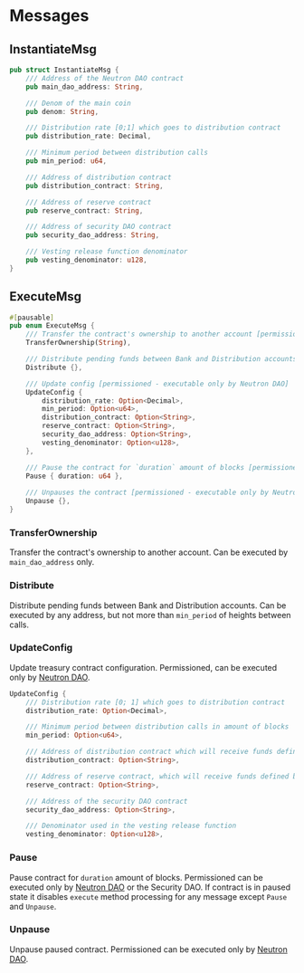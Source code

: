 # Messages

## InstantiateMsg
```rust
pub struct InstantiateMsg {
    /// Address of the Neutron DAO contract
    pub main_dao_address: String,

    /// Denom of the main coin
    pub denom: String,

    /// Distribution rate [0;1] which goes to distribution contract
    pub distribution_rate: Decimal,

    /// Minimum period between distribution calls
    pub min_period: u64,

    /// Address of distribution contract
    pub distribution_contract: String,

    /// Address of reserve contract
    pub reserve_contract: String,

    /// Address of security DAO contract
    pub security_dao_address: String,

    /// Vesting release function denominator
    pub vesting_denominator: u128,
}
```

## ExecuteMsg
```rust
#[pausable]
pub enum ExecuteMsg {
    /// Transfer the contract's ownership to another account [permissioned - executable only by Neutron DAO]
    TransferOwnership(String),

    /// Distribute pending funds between Bank and Distribution accounts [permissionless]
    Distribute {},

    /// Update config [permissioned - executable only by Neutron DAO]
    UpdateConfig {
        distribution_rate: Option<Decimal>,
        min_period: Option<u64>,
        distribution_contract: Option<String>,
        reserve_contract: Option<String>,
        security_dao_address: Option<String>,
        vesting_denominator: Option<u128>,
    },

    /// Pause the contract for `duration` amount of blocks [permissioned - executable only by Neutron DAO or the Security DAO]
    Pause { duration: u64 },
    
    /// Unpauses the contract [permissioned - executable only by Neutron DAO]
    Unpause {},
}
```

### TransferOwnership 

Transfer the contract's ownership to another account. Can be executed by `main_dao_address` only.


### Distribute

Distribute pending funds between Bank and Distribution accounts. Can be executed by any address, but not more than `min_period` of heights between calls.

### UpdateConfig

Update treasury contract configuration. Permissioned, can be executed only by [Neutron DAO](/docs/neutron/dao/overview.md#neutron-dao).

```rust
UpdateConfig {
    /// Distribution rate [0; 1] which goes to distribution contract
    distribution_rate: Option<Decimal>,

    /// Minimum period between distribution calls in amount of blocks
    min_period: Option<u64>,

    /// Address of distribution contract which will receive funds defined by distribution_rate %
    distribution_contract: Option<String>,

    /// Address of reserve contract, which will receive funds defined by 100-distribution_rate %
    reserve_contract: Option<String>,

    /// Address of the security DAO contract
    security_dao_address: Option<String>,

    /// Denominator used in the vesting release function
    vesting_denominator: Option<u128>,
```

### Pause

Pause contract for `duration` amount of blocks. Permissioned can be executed only by [Neutron DAO](/docs/neutron/dao/overview.md#neutron-dao) or the Security DAO. If contract is in paused state it disables `execute` method processing for any message except `Pause` and `Unpause`.

### Unpause

Unpause paused contract. Permissioned can be executed only by [Neutron DAO](/docs/neutron/dao/overview.md#neutron-dao).
